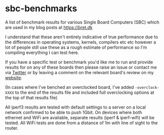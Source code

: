 # sbc-benchmarks
A list of benchmark results for various Single Board Computers (SBC) which are used in my blog posts at https://bret.dk

I understand that these aren't entirely indicative of true performance due to the differences in operating systems, kernels, compilers etc etc however a lot of people still use these as a rough estimate of performance so I'm compiling everything I can test here.

If you have a specific test or benchmark you'd like me to run and provide results for on any of these boards then please raise an issue or contact me via <a href="https://twitter.com/bretweber">Twitter</a> or by leaving a comment on the relevant board's review on my <a href="https://bret.dk">website</a>.

(In cases where I've benched an overclocked board, I've added `-overclock-XXXX` to the end of the results file and included full overclocking options at the top of that results file)

All iperf3 results are tested with default settings to a server on a local network confirmed to be able to push 1Gbit. On devices where both ethernet and WiFi are available, separate results (iperf & iperf-wifi) will be tested. All WiFi tests are done from a distance of 1m with line of sight to the router.
